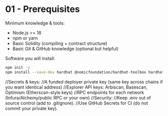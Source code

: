 # 01 - Prerequisites


Minimum knowledge & tools:


- Node.js >= 18
- npm or yarn
- Basic Solidity (compiling + contract structure)
- Basic Git & GitHub knowledge (optional but helpful)


Software you will install:


```bash
npm init -y
npm install --save-dev hardhat @nomicfoundation/hardhat-toolbox hardhat-deploy dotenv
```

//Secrets & keys:
//A funded deployer private key (same key across chains if you want identical address)
//Explorer API keys: Arbiscan, Basescan, Optimism (Etherscan-style keys)
//RPC endpoints for each network (Infura/Alchemy/public RPC or your own)
//Security:
//Keep .env out of source control (add to .gitignore).
//Use GitHub Secrets for CI (do not commit your private key).
